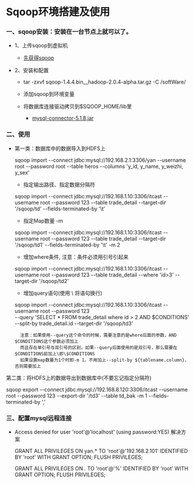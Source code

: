 # Sqoop环境搭建及使用

### 一、sqoop安装：安装在一台节点上就可以了。

* 1、上传sqoop到虚拟机

     * [先获得sqoop](https://github.com/sunnyandgood/BigData/blob/master/Sqoop/sqoop-1.4.4.bin__hadoop-2.0.4-alpha.tar.gz)

* 2、安装和配置
	
     * tar -zxvf sqoop-1.4.4.bin__hadoop-2.0.4-alpha.tar.gz -C /softWare/
     
     * 添加sqoop到环境变量
     
     * 将数据库连接驱动拷贝到$SQOOP_HOME/lib里
     
     	 * [mysql-connector-5.1.8.jar](https://github.com/sunnyandgood/BigData/blob/master/Sqoop/mysql-connector-5.1.8.jar)
	
### 二、使用

* 第一类：数据库中的数据导入到HDFS上

	sqoop import --connect jdbc:mysql://192.168.2.1:3306/yan --username root --password root  --table heros --columns 'y_id, y_name, y_weizhi, y_sex'
		
	* 指定输出路径、指定数据分隔符
	
	 sqoop import --connect jdbc:mysql://192.168.1.10:3306/itcast --username root --password 123  --table trade_detail --target-dir '/sqoop/td' --fields-terminated-by '\t'
		
	* 指定Map数量 -m 
	
	sqoop import --connect jdbc:mysql://192.168.1.10:3306/itcast --username root --password 123  --table trade_detail --target-dir '/sqoop/td1' --fields-terminated-by '\t' -m 2

	* 增加where条件, 注意：条件必须用引号引起来
	
	sqoop import --connect jdbc:mysql://192.168.1.10:3306/itcast --username root --password 123  --table trade_detail --where 'id>3' --target-dir '/sqoop/td2' 

	* 增加query语句(使用 \ 将语句换行)
	
	sqoop import --connect jdbc:mysql://192.168.1.10:3306/itcast --username root --password 123 \
--query 'SELECT * FROM trade_detail where id > 2 AND $CONDITIONS' --split-by trade_detail.id --target-dir '/sqoop/td3'
		
		注意：如果使用--query这个命令的时候，需要注意的是where后面的参数，AND $CONDITIONS这个参数必须加上
		而且存在单引号与双引号的区别，如果--query后面使用的是双引号，那么需要在$CONDITIONS前加上\即\$CONDITIONS
		如果设置map数量为1个时即-m 1，不用加上--split-by ${tablename.column}，否则需要加上
		
第二类：将HDFS上的数据导出到数据库中(不要忘记指定分隔符)

sqoop export --connect jdbc:mysql://192.168.8.120:3306/itcast --username root --password 123 --export-dir '/td3' --table td_bak -m 1 --fields-terminated-by ','
	
### 三、配置mysql远程连接

* Access denied for user 'root'@'localhost' (using password:YES) 解决方案
	
	GRANT ALL PRIVILEGES ON yan.* TO 'root'@'192.168.2.101' IDENTIFIED BY 'root' WITH GRANT OPTION;
	FLUSH PRIVILEGES; 
	
	GRANT ALL PRIVILEGES ON *.* TO 'root'@'%' IDENTIFIED BY 'root' WITH GRANT OPTION;
	FLUSH PRIVILEGES;
